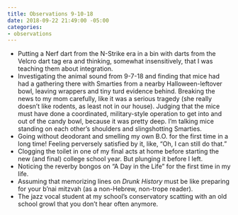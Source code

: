 ```yaml
---
title: Observations 9-10-18
date: 2018-09-22 21:49:00 -05:00
categories:
- observations
---
```


- Putting a Nerf dart from the N-Strike era in a bin with darts from the Velcro dart tag era and thinking, somewhat insensitively, that I was teaching them about integration.
- Investigating the animal sound from 9-7-18 and finding that mice had had a gathering there with Smarties from a nearby Halloween-leftover bowl, leaving wrappers and tiny turd evidence behind. Breaking the news to my mom carefully, like it was a serious tragedy (she really doesn’t like rodents, as least not in our house). Judging that the mice must have done a coordinated, military-style operation to get into and out of the candy bowl, because it was pretty deep. I’m talking mice standing on each other’s shoulders and slingshotting Smarties.
- Going without deodorant and smelling my own B.O. for the first time in a long time! Feeling perversely satisfied by it, like, “Oh, I can still do that.”
- Clogging the toilet in one of my final acts at home before starting the new (and final) college school year. But plunging it before I left.
- Noticing the reverby bongos on “A Day in the Life” for the first time in my life.
- Assuming that memorizing lines on *Drunk History* must be like preparing for your b’nai mitzvah (as a non-Hebrew, non-trope reader).
- The jazz vocal student at my school’s conservatory scatting with an old school growl that you don’t hear often anymore.